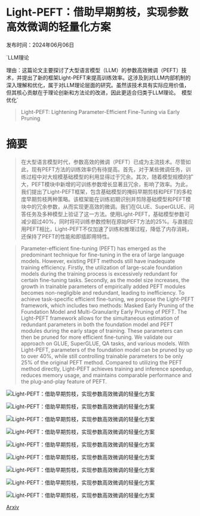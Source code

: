 # Light-PEFT：借助早期剪枝，实现参数高效微调的轻量化方案

发布时间：2024年06月06日

`LLM理论

理由：这篇论文主要探讨了大型语言模型（LLM）的参数高效微调（PEFT）技术，并提出了新的框架Light-PEFT来提高训练效率。这涉及到对LLM内部机制的深入理解和优化，属于对LLM理论层面的研究。虽然该技术具有实际应用价值，但其核心贡献在于理论创新和方法论的改进，因此更适合归类于LLM理论。` `模型优化`

> Light-PEFT: Lightening Parameter-Efficient Fine-Tuning via Early Pruning

# 摘要

> 在大型语言模型时代，参数高效的微调（PEFT）已成为主流技术。尽管如此，现有PEFT方法的训练效率仍有待提高。首先，对于某些微调任务，训练过程中对大规模基础模型的利用显得过于冗余。其次，随着模型规模的扩大，PEFT模块中新增的可训练参数增长显著且冗余，影响了效率。为此，我们提出了Light-PEFT框架，包含基础模型的掩码早期剪枝和PEFT的多粒度早期剪枝两种策略。该框架能在训练初期识别并剪除基础模型和PEFT模块中的冗余参数，从而实现更高效的微调。我们在GLUE、SuperGLUE、问答任务及多种模型上验证了这一方法。使用Light-PEFT，基础模型参数可减少超过40%，同时将可训练参数控制在原始PEFT方法的25%。与直接应用PEFT相比，Light-PEFT不仅加速了训练和推理过程，降低了内存消耗，还保持了PEFT的性能和即插即用特性。

> Parameter-efficient fine-tuning (PEFT) has emerged as the predominant technique for fine-tuning in the era of large language models. However, existing PEFT methods still have inadequate training efficiency. Firstly, the utilization of large-scale foundation models during the training process is excessively redundant for certain fine-tuning tasks. Secondly, as the model size increases, the growth in trainable parameters of empirically added PEFT modules becomes non-negligible and redundant, leading to inefficiency. To achieve task-specific efficient fine-tuning, we propose the Light-PEFT framework, which includes two methods: Masked Early Pruning of the Foundation Model and Multi-Granularity Early Pruning of PEFT. The Light-PEFT framework allows for the simultaneous estimation of redundant parameters in both the foundation model and PEFT modules during the early stage of training. These parameters can then be pruned for more efficient fine-tuning. We validate our approach on GLUE, SuperGLUE, QA tasks, and various models. With Light-PEFT, parameters of the foundation model can be pruned by up to over 40%, while still controlling trainable parameters to be only 25% of the original PEFT method. Compared to utilizing the PEFT method directly, Light-PEFT achieves training and inference speedup, reduces memory usage, and maintains comparable performance and the plug-and-play feature of PEFT.

![Light-PEFT：借助早期剪枝，实现参数高效微调的轻量化方案](../../../paper_images/2406.03792/x1.png)

![Light-PEFT：借助早期剪枝，实现参数高效微调的轻量化方案](../../../paper_images/2406.03792/x2.png)

![Light-PEFT：借助早期剪枝，实现参数高效微调的轻量化方案](../../../paper_images/2406.03792/x3.png)

![Light-PEFT：借助早期剪枝，实现参数高效微调的轻量化方案](../../../paper_images/2406.03792/x4.png)

![Light-PEFT：借助早期剪枝，实现参数高效微调的轻量化方案](../../../paper_images/2406.03792/x5.png)

![Light-PEFT：借助早期剪枝，实现参数高效微调的轻量化方案](../../../paper_images/2406.03792/x6.png)

![Light-PEFT：借助早期剪枝，实现参数高效微调的轻量化方案](../../../paper_images/2406.03792/x7.png)

![Light-PEFT：借助早期剪枝，实现参数高效微调的轻量化方案](../../../paper_images/2406.03792/x8.png)

![Light-PEFT：借助早期剪枝，实现参数高效微调的轻量化方案](../../../paper_images/2406.03792/x9.png)

[Arxiv](https://arxiv.org/abs/2406.03792)